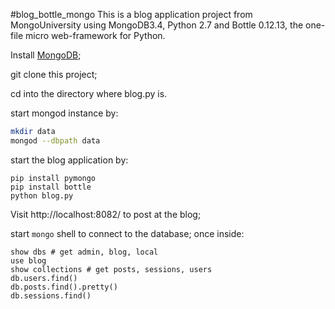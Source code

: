 #blog_bottle_mongo
This is a blog application project from MongoUniversity using MongoDB3.4,
Python 2.7 and Bottle 0.12.13, the one-file micro web-framework for Python.

Install [MongoDB](https://www.mongodb.com/download-center#community);

git clone this project;

cd into the directory where blog.py is.

start mongod instance by:
```sh
mkdir data
mongod --dbpath data
```
start the blog application by:
```
pip install pymongo
pip install bottle
python blog.py
```
Visit http://localhost:8082/ to post at the blog;

start `mongo` shell to connect to the database; once inside:
```
show dbs # get admin, blog, local
use blog
show collections # get posts, sessions, users
db.users.find()
db.posts.find().pretty()
db.sessions.find()
```
